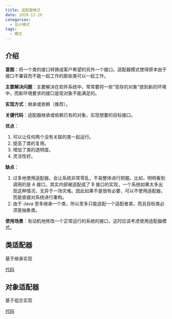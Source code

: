 ```yaml
---
title: 适配器模式
date: 2020-12-29
categories:
  - 设计模式
tags:
  - 概念
---
```


## 介绍

**意图**：将一个类的接口转换成客户希望的另外一个接口。适配器模式使得原本由于接口不兼容而不能一起工作的那些类可以一起工作。

**主要解决问题**：主要解决在软件系统中，常常要将一些"现存的对象"放到新的环境中，而新环境要求的接口是现对象不能满足的。

**实现方式**：继承或依赖（推荐）。

**关键代码**：适配器继承或依赖已有的对象，实现想要的目标接口。

**优点**：

1. 可以让任何两个没有关联的类一起运行。
2. 提高了类的复用。
3. 增加了类的透明度。
4. 灵活性好。

**缺点**：

1. 过多地使用适配器，会让系统非常零乱，不易整体进行把握。比如，明明看到调用的是 A 接口，其实内部被适配成了 B 接口的实现，一个系统如果太多出现这种情况，无异于一场灾难。因此如果不是很有必要，可以不使用适配器，而是直接对系统进行重构。
2. 由于 Java 至多继承一个类，所以至多只能适配一个适配者类，而且目标类必须是抽象类。

**使用场景**：有动机地修改一个正常运行的系统的接口，这时应该考虑使用适配器模式。

## 类适配器

基于继承实现

[代码](https://github.com/syfxlin/code/blob/master/design-pattern-java/src/main/java/me/ixk/design_pattern/adapter/class_adapter)

## 对象适配器

基于组合实现

[代码](https://github.com/syfxlin/code/blob/master/design-pattern-java/src/main/java/me/ixk/design_pattern/adapter/object_adapter)
